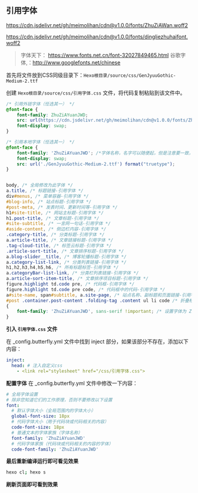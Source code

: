 ## 引用字体

<https://cdn.jsdelivr.net/gh/meimolihan/cdn@v1.0.0/fonts/ZhuZiAWan.woff2>

<https://cdn.jsdelivr.net/gh/meimolihan/cdn@v1.0.0/fonts/dingliezhuhaifont.woff2>



>  字体天下： <https://www.fonts.net.cn/font-32027849465.html>
>  谷歌字体,：<http://www.googlefonts.net/chinese>

首先将文件放到CSS同级目录下：`Hexo根目录/source/css/GenJyuuGothic-Medium-2.ttf`

创建 `Hexo根目录/source/css/引用字体.css` 文件，将代码复制粘贴到该文件中。
```css
/* 引用外链字体（任选其一） */
@font-face {
    font-family: ZhuZiAYuanJWD;
    src: url(https://cdn.jsdelivr.net/gh/meimolihan/cdn@v1.0.0/fonts/ZhuZiAWan.woff2);
    font-display: swap;
}

/* 引用本地字体（任选其一） */
@font-face {
    font-family: 'ZhuZiAYuanJWD'; /*字体名称，名字可以随便起，但是注意要一致，建议英文*/
    font-display: swap;
    src: url('./GenJyuuGothic-Medium-2.ttf') format("truetype");
}


body, /* 全局修改为此字体 */
a.title, /* 标题链接-引用字体 */
div#menus, /* 菜单容器-引用字体 */
#blog-info, /* 站点标题-引用字体 */
#post-meta, /* 发表时间、更新时间等-引用字体 */
h1#site-title, /* 网站主标题-引用字体 */
h1.post-title, /* 文章标题-引用字体 */
#site-subtitle, /* 一言网一句话-引用字体 */
#aside-content, /* 侧边栏内容-引用字体 */
.category-title, /* 分类标题-引用字体 */
a.article-title, /* 文章链接标题-引用字体 */
.tag-cloud-title, /* 标签云标题-引用字体 */
.article-sort-title, /* 文章排序标题-引用字体 */
a.blog-slider__title, /* 博客轮播标题-引用字体 */
a.category-list-link, /* 分类列表链接-引用字体 */
h1,h2,h3,h4,h5,h6, /* 所有标题标签-引用字体 */
a.categoryBar-list-link, /* 分类栏列表链接-引用字体 */
a.article-sort-item-title, /* 文章排序项目标题-引用字体 */
figure.highlight td.code pre, /* 代码框-引用字体 */
figure.highlight td.code pre code, /* 代码框中的代码-引用字体 */
a#site-name, span#subtitle, a.site-page, /* 站点名称、副标题和页面链接-引用字体 */
#post .container.post-content .folding-tag .content ul li code /* 折叠标签中的代码-引用字体 */
{
    font-family: 'ZhuZiAYuanJWD', sans-serif !important; /* 设置字体为 ZhuZiAYuanJWD，如果没有则使用系统默认的无衬线字体 */
}
```

**引入 `引用字体.css` 文件**

在 _config.butterfly.yml 文件中找到 inject 部分，如果该部分不存在，添加以下内容：
```yaml
inject:
  head: # 注入自定义css
    - <link rel="stylesheet" href="/css/引用字体.css">
```

**配置字体**
在 _config.butterfly.yml 文件中修改一下内容：
```yaml
# 全局字体设置
# 除非您知道它们的工作原理，否则不要修改以下设置
font:
  # 默认字体大小（全局范围内的字体大小）
  global-font-size: 18px
  # 代码字体大小（用于代码块或代码相关的内容）
  code-font-size: 18px
  # 普通文本的字体家族（字体名称）
  font-family: 'ZhuZiAYuanJWD'
  # 代码字体家族（代码块或代码相关的内容的字体）
  code-font-family: 'ZhuZiAYuanJWD'
```

**最后重新编译运行即可看见效果**

```bash
hexo cl; hexo s
```
**刷新页面即可看到效果**
